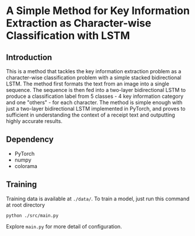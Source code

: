 # A Simple Method for Key Information Extraction as Character-wise Classification with LSTM

## Introduction
This is a method that tackles the key information extraction problem as a character-wise classification problem with a simple stacked bidirectional LSTM. The method first formats the text from an image into a single sequence. The sequence is then fed into a two-layer bidirectional LSTM to produce a classification label from 5 classes - 4 key information category and one "others" - for each character. The method is simple enough with just a two-layer bidirectional LSTM implemented in PyTorch, and proves to sufficient in understanding the context of a receipt text and outputting highly accurate results.

## Dependency

- PyTorch 
- numpy
- colorama

## Training

Training data is available at `./data/`. To train a model, just run this command at root directory
```shell
python ./src/main.py
```
Explore `main.py` for more detail of configuration.

